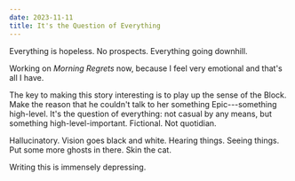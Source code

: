 ```yaml
---
date: 2023-11-11
title: It's the Question of Everything
---
```


Everything is hopeless. No prospects. Everything going downhill.

Working on *Morning Regrets* now, because I feel very emotional and that's all I have.

The key to making this story interesting is to play up the sense of the Block. Make the reason that he couldn't talk to her something Epic---something high-level. It's the question of everything: not casual by any means, but something high-level-important. Fictional. Not quotidian.

Hallucinatory. Vision goes black and white. Hearing things. Seeing things. Put some more ghosts in there. Skin the cat.

Writing this is immensely depressing.

